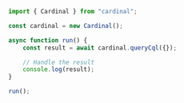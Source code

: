 <!-- Start SDK Example Usage [usage] -->
```typescript
import { Cardinal } from "cardinal";

const cardinal = new Cardinal();

async function run() {
    const result = await cardinal.queryCql({});

    // Handle the result
    console.log(result);
}

run();

```
<!-- End SDK Example Usage [usage] -->